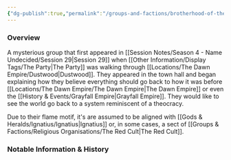 ```yaml
---
{"dg-publish":true,"permalink":"/groups-and-factions/brotherhood-of-the-sun/","updated":"2025-01-18T20:46:28.060+00:00"}
---
```


### Overview
A mysterious group that first appeared in [[Session Notes/Season 4 - Name Undecided/Session 29\|Session 29]] when [[Other Information/Display Tags/The Party\|The Party]] was walking through [[Locations/The Dawn Empire/Dustwood\|Dustwood]]. They appeared in the town hall and began explaining how they believe everything should go back to how it was before [[Locations/The Dawn Empire/The Dawn Empire\|The Dawn Empire]] or even the [[History & Events/Grayfall Empire\|Grayfall Empire]]. They would like to see the world go back to a system reminiscent of a theocracy. 

Due to their flame motif, it's are assumed to be aligned with [[Gods & Heralds/Ignatius/Ignatius\|Ignatius]] or, in some cases, a sect of [[Groups & Factions/Religious Organisations/The Red Cult\|The Red Cult]]. 

### Notable Information & History 
